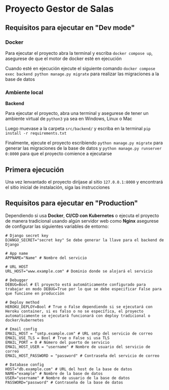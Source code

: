 # Proyecto Gestor de Salas

## Requisitos para ejecutar en "Dev mode"

### Docker

Para ejecutar el proyecto abra la terminal y escriba `docker compose up`, asegurese de que el motor de docker esté en ejecución

Cuando esté en ejecución ejecute el siguiente comando `docker compose exec backend python manage.py migrate` para realizar las migraciones a la base de datos

### Ambiente local

**Backend**

Para ejecutar el proyecto, abra una terminal y asegurese de tener un ambiente virtual de `python3` ya sea en Windows, Linux o Mac

Luego muevase a la carpeta `src/backend/` y escriba en la terminal `pip install -r requirements.txt`

Finalmente, ejecute el proyecto escribiendo `python manage.py migrate` para generar las migraciones de la base de datos y `python manage.py runserver 0:8000` para que el proyecto comience a ejecutarse

## Primera ejecución

Una vez lenvantado el proyecto dirijase al sitio `127.0.0.1:8000` y encontrará el sitio inicial de instalación, siga las instrucciones

## Requisitos para ejecutar en "Production"

Dependiendo si usa **Docker**, **CI/CD con Kubernetes** o ejecuta el proyecto de manera tradicional usando algún servidor web como **Nginx** asegurese de configurar las siguientes variables de entorno:

``` config
# Django secret key
DJANGO_SECRET="secret key" Se debe generar la llave para el backend de Django

# App name
APPNAME="Name" # Nombre del servicio

# URL HOST
URL_HOST="www.example.com" # Dominio donde se alojará el servicio

# Debugger
DEBUG=Bool # El proyecto está automáticamente configurado para trabajar en modo DEBUG=True por lo que se debe especificar False para que funcione en producción

# Deploy method
HEROKU_DEPLOY=Bool # True o False dependiendo si se ejecutará con Heroku container, si es falso o no se específica, el proyecto automaticamente se ejecutará funcionará con deploy tradicional o docker/kubernetes

# Email config
EMAIL_HOST = "smtp.example.com" # URL smtp del servicio de correo
EMAIL_USE_TLS = Bool # True o False si usa TLS
EMAIL_PORT = 0 # Número del puerto de servicio
EMAIL_HOST_USER = "username" # Nombre de usuario del servicio de correo
EMAIL_HOST_PASSWORD = "password" # Contraseña del servicio de correo

# Database config
HOST="db.example.com" # URL del host de la base de datos
NAME="example" # Nombre de la base de datos
USER="username" # Nombre de usuario de la base de datos
PASSWORD="password" # Contraseña de la base de datos

```
